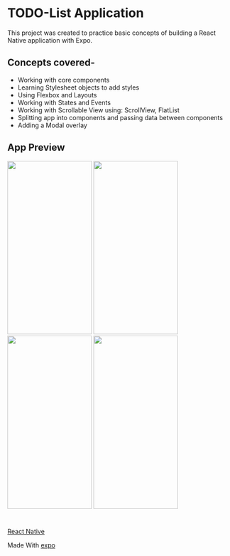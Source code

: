 # TODO-List Application
This project was created to practice basic concepts of building a React Native application with Expo.
## Concepts covered-
* Working with core components
* Learning Stylesheet objects to add styles
* Using Flexbox and Layouts
* Working with States and Events
* Working with Scrollable View using: ScrollView, FlatList
* Splitting app into components and passing data between components
* Adding a Modal overlay

## App Preview

<p>
<img width="190" height="390" src="https://github.com/karank07/goal-checker-app/blob/master/screen1.png" >
<img width="190" height="390" src="https://github.com/karank07/goal-checker-app/blob/master/screen4.png" >
<img width="190" height="390" src="https://github.com/karank07/goal-checker-app/blob/master/screen2.png" >
<img width="190" height="390" src="https://github.com/karank07/goal-checker-app/blob/master/screen3.png" >
</p>

#

[React Native](https://github.com/facebook/react-native)

Made With [expo](https://github.com/expo/expo)
